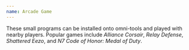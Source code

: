 ```yaml
---
name: Arcade Game
---
```

These small programs can be installed onto omni-tools and played with nearby players. Popular games include
_Alliance Corsair_, _Relay Defense_, _Shattered Eezo_, and _N7 Code of Honor: Medal of Duty_.
